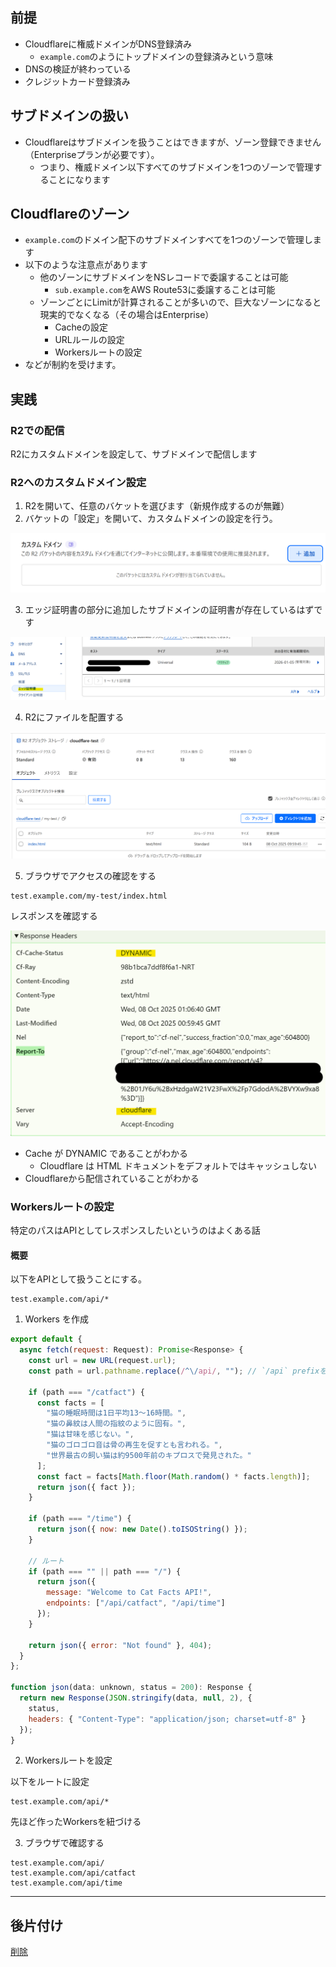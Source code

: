 ## 前提
- Cloudflareに権威ドメインがDNS登録済み
  - `example.com`のようにトップドメインの登録済みという意味
- DNSの検証が終わっている
- クレジットカード登録済み

## サブドメインの扱い
- Cloudflareはサブドメインを扱うことはできますが、ゾーン登録できません（Enterpriseプランが必要です）。
  - つまり、権威ドメイン以下すべてのサブドメインを1つのゾーンで管理することになります

## Cloudflareのゾーン
- `example.com`のドメイン配下のサブドメインすべてを1つのゾーンで管理します
- 以下のような注意点があります
  - 他のゾーンにサブドメインをNSレコードで委譲することは可能
    - `sub.example.com`をAWS Route53に委譲することは可能
  - ゾーンごとにLimitが計算されることが多いので、巨大なゾーンになると現実的でなくなる（その場合はEnterprise）
    - Cacheの設定
    - URLルールの設定
    - Workersルートの設定
- などが制約を受けます。

## 実践

### R2での配信
R2にカスタムドメインを設定して、サブドメインで配信します

### R2へのカスタムドメイン設定

1. R2を開いて、任意のバケットを選びます（新規作成するのが無難）
2. バケットの「設定」を開いて、カスタムドメインの設定を行う。

<img src="./docs/images/r2-custom-domain.png" />

3. エッジ証明書の部分に追加したサブドメインの証明書が存在しているはずです

<img src="./docs/images/edge-certification.png" />

4. R2にファイルを配置する

<img src="./docs/images/r2-objects.png" />

5. ブラウザでアクセスの確認をする

```
test.example.com/my-test/index.html
```

レスポンスを確認する

<img src="./docs/images/r2-response-header.png" />

- Cache が DYNAMIC であることがわかる
  - Cloudflare は HTML ドキュメントをデフォルトではキャッシュしない
- Cloudflareから配信されていることがわかる

### Workersルートの設定

特定のパスはAPIとしてレスポンスしたいというのはよくある話

#### 概要
以下をAPIとして扱うことにする。
```
test.example.com/api/*
```

1. Workers を作成

```javascript
export default {
  async fetch(request: Request): Promise<Response> {
    const url = new URL(request.url);
    const path = url.pathname.replace(/^\/api/, ""); // `/api` prefixを除去

    if (path === "/catfact") {
      const facts = [
        "猫の睡眠時間は1日平均13〜16時間。",
        "猫の鼻紋は人間の指紋のように固有。",
        "猫は甘味を感じない。",
        "猫のゴロゴロ音は骨の再生を促すとも言われる。",
        "世界最古の飼い猫は約9500年前のキプロスで発見された。"
      ];
      const fact = facts[Math.floor(Math.random() * facts.length)];
      return json({ fact });
    }

    if (path === "/time") {
      return json({ now: new Date().toISOString() });
    }

    // ルート
    if (path === "" || path === "/") {
      return json({
        message: "Welcome to Cat Facts API!",
        endpoints: ["/api/catfact", "/api/time"]
      });
    }

    return json({ error: "Not found" }, 404);
  }
};

function json(data: unknown, status = 200): Response {
  return new Response(JSON.stringify(data, null, 2), {
    status,
    headers: { "Content-Type": "application/json; charset=utf-8" }
  });
}

```

2. Workersルートを設定

以下をルートに設定
```
test.example.com/api/*
```

先ほど作ったWorkersを紐づける

3. ブラウザで確認する

```
test.example.com/api/
test.example.com/api/catfact
test.example.com/api/time
```

---

## 後片付け

[削除](README-delete-cf.md)
